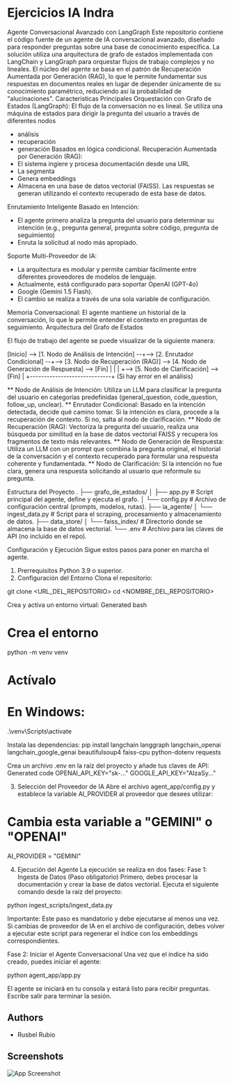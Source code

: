 
# Ejercicios IA Indra

Agente Conversacional Avanzado con LangGraph
Este repositorio contiene el código fuente de un agente de IA conversacional avanzado, diseñado para responder preguntas sobre una base de conocimiento específica. La solución utiliza una arquitectura de grafo de estados implementada con LangChain y LangGraph para orquestar flujos de trabajo complejos y no lineales.
El núcleo del agente se basa en el patrón de Recuperación Aumentada por Generación (RAG), lo que le permite fundamentar sus respuestas en documentos reales en lugar de depender únicamente de su conocimiento paramétrico, reduciendo así la probabilidad de "alucinaciones".
Características Principales
Orquestación con Grafo de Estados (LangGraph): El flujo de la conversación no es lineal. Se utiliza una máquina de estados para dirigir la pregunta del usuario a través de diferentes nodos 
   * análisis
   * recuperación 
   * generación
Basados en lógica condicional.
Recuperación Aumentada por Generación (RAG): 
  * El sistema ingiere y procesa documentación desde una URL
  * La segmenta
  * Genera embeddings 
  * Almacena en una base de datos vectorial (FAISS). 
Las respuestas se generan utilizando el contexto recuperado de esta base de datos.

Enrutamiento Inteligente Basado en Intención: 
  * El agente primero analiza la pregunta del usuario para determinar su intención 
   (e.g., pregunta general, pregunta sobre código, pregunta de seguimiento) 
  * Enruta la solicitud al nodo más apropiado.

Soporte Multi-Proveedor de IA: 
  * La arquitectura es modular y permite cambiar fácilmente entre diferentes proveedores de modelos de lenguaje. 
  * Actualmente, está configurado para soportar OpenAI (GPT-4o) 
  * Google (Gemini 1.5 Flash). 
  * El cambio se realiza a través de una sola variable de configuración.

Memoria Conversacional: El agente mantiene un historial de la conversación, lo que le permite entender el contexto en preguntas de seguimiento.
Arquitectura del Grafo de Estados

El flujo de trabajo del agente se puede visualizar de la siguiente manera:

[Inicio] --> [1. Nodo de Análisis de Intención] --+--> [2. Enrutador Condicional] --+--> [3. Nodo de Recuperación (RAG)] --> [4. Nodo de Generación de Respuesta] --> [Fin]
                                                  |                             |
                                                  |                             +--> [5. Nodo de Clarificación] --> [Fin]
                                                  |
                                                  +-----------------------------+ (Si hay error en el análisis)

** Nodo de Análisis de Intención: 
   Utiliza un LLM para clasificar la pregunta del usuario en categorías predefinidas (general_question, code_question, follow_up, unclear).
** Enrutador Condicional: 
   Basado en la intención detectada, decide qué camino tomar. Si la intención es clara, procede a la recuperación de contexto. Si no, salta al nodo de clarificación.
** Nodo de Recuperación (RAG): 
   Vectoriza la pregunta del usuario, realiza una búsqueda por similitud en la base de datos vectorial FAISS y recupera los fragmentos de texto más relevantes.
** Nodo de Generación de Respuesta: Utiliza un LLM con un prompt que combina la pregunta original, el historial de la conversación y el contexto recuperado para formular una respuesta coherente y fundamentada.
** Nodo de Clarificación: Si la intención no fue clara, genera una respuesta solicitando al usuario que reformule su pregunta.

Estructura del Proyecto
.
├── grafo_de_estados/
│   ├── app.py          # Script principal del agente, define y ejecuta el grafo.
│   └── config.py       # Archivo de configuración central (prompts, modelos, rutas).
├── ia_agente/
│   └── ingest_data.py  # Script para el scraping, procesamiento y almacenamiento de datos.
├── data_store/
│   └── faiss_index/    # Directorio donde se almacena la base de datos vectorial.
└── .env                # Archivo para las claves de API (no incluido en el repo).


Configuración y Ejecución
Sigue estos pasos para poner en marcha el agente.
1. Prerrequisitos
Python 3.9 o superior.
2. Configuración del Entorno
Clona el repositorio:

git clone <URL_DEL_REPOSITORIO>
cd <NOMBRE_DEL_REPOSITORIO>

Crea y activa un entorno virtual:
Generated bash
# Crea el entorno
python -m venv venv

# Actívalo
# En Windows:
.\venv\Scripts\activate

Instala las dependencias:
pip install langchain langgraph langchain_openai langchain_google_genai beautifulsoup4 faiss-cpu python-dotenv requests

Crea un archivo .env en la raíz del proyecto y añade tus claves de API:
Generated code
OPENAI_API_KEY="sk-..."
GOOGLE_API_KEY="AIzaSy..."

3. Selección del Proveedor de IA
Abre el archivo agent_app/config.py y establece la variable AI_PROVIDER al proveedor que desees utilizar:

# Cambia esta variable a "GEMINI" o "OPENAI"
AI_PROVIDER = "GEMINI"

4. Ejecución del Agente
La ejecución se realiza en dos fases:
Fase 1: Ingesta de Datos (Paso obligatorio)
Primero, debes procesar la documentación y crear la base de datos vectorial. Ejecuta el siguiente comando desde la raíz del proyecto:
 
python ingest_scripts/ingest_data.py

Importante: Este paso es mandatorio y debe ejecutarse al menos una vez. Si cambias de proveedor de IA en el archivo de configuración, debes volver a ejecutar este script para regenerar el índice con los embeddings correspondientes.

Fase 2: Iniciar el Agente Conversacional
Una vez que el índice ha sido creado, puedes iniciar el agente:

python agent_app/app.py

El agente se iniciará en tu consola y estará listo para recibir preguntas. Escribe salir para terminar la sesión.
	
## Authors

- Rusbel Rubio


## Screenshots

![App Screenshot](https://via.placeholder.com/468x300?text=App+Screenshot+Here)

